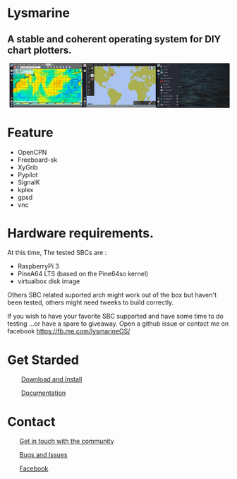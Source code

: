 
# Lysmarine

## A stable and coherent operating system for DIY chart plotters.


<img style="float: right;width:33%" src="img/56685673_864487050559490_2388214322967871488_n.png" >
<img style="float: right;width:33%" src="img/56196650_864487037226158_2555303931060158464_n.png" >
<img style="float: right;width:33%" src="img/55949750_864487103892818_7811739672480055296_n.png" >

<div style="clear:both"></div>


# Feature

 * OpenCPN
 * Freeboard-sk
 * XyGrib
 * Pypilot
 * SignalK
 * kplex
 * gpsd
 * vnc


# Hardware requirements.

At this time, The tested SBCs are :

* RaspberryPi 3
* PineA64 LTS (based on the Pine64so kernel)
* virtualbox disk image

Others SBC related suported arch might work out of the box but haven't been tested, others might need tweeks to build correctly.

If you wish to have your favorite SBC supported and have some time to do testing ...or have a spare to giveaway. Open a github issue or contact me on facebook https://fb.me.com/lysmarineOS/


# Get Starded
&nbsp; &nbsp; &nbsp; &nbsp; [ Download and Install ](doc/INSTALL.md)

&nbsp; &nbsp; &nbsp; &nbsp; [ Documentation ](doc/README.md)


# Contact
&nbsp; &nbsp; &nbsp; &nbsp;[Get in touch with the community](https://www.facebook.com/groups/1072445939633174/)

&nbsp; &nbsp; &nbsp; &nbsp;[Bugs and Issues](https://github.com/lysmarine/lysmarine_gen/issues)

&nbsp; &nbsp; &nbsp; &nbsp;[Facebook](https://www.facebook.com/lysmarineOS)
